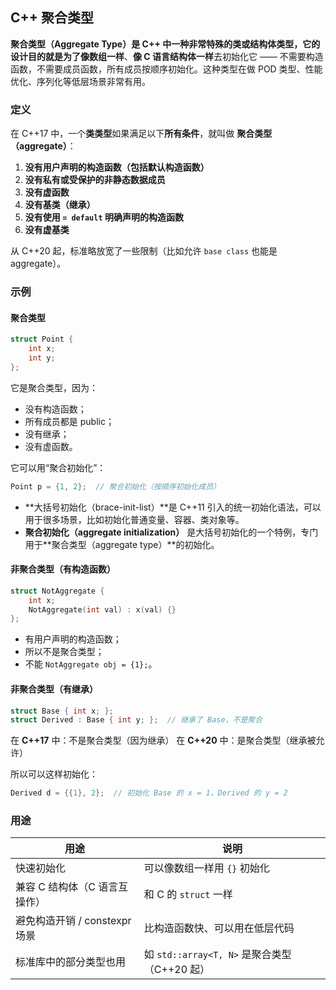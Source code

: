 ## C++ 聚合类型

**聚合类型（Aggregate Type）**是 C++ 中一种非常特殊的类或结构体类型，它的设计目的就是为了**像数组一样**、**像 C 语言结构体一样**去初始化它 —— 不需要构造函数，不需要成员函数，所有成员按顺序初始化。这种类型在做 POD 类型、性能优化、序列化等低层场景非常有用。

### 定义

在 C++17 中，一个**类类型**如果满足以下**所有条件**，就叫做 **聚合类型（aggregate）**：

1. **没有用户声明的构造函数（包括默认构造函数）**
2. **没有私有或受保护的非静态数据成员**
3. **没有虚函数**
4. **没有基类（继承）**
5. **没有使用 `= default` 明确声明的构造函数**
6. **没有虚基类**

从 C++20 起，标准略放宽了一些限制（比如允许 `base class` 也能是 aggregate）。

### 示例

#### 聚合类型

```cpp
struct Point {
    int x;
    int y;
};
```

它是聚合类型，因为：

- 没有构造函数；
- 所有成员都是 public；
- 没有继承；
- 没有虚函数。

它可以用“聚合初始化”：

```cpp
Point p = {1, 2};  // 聚合初始化（按顺序初始化成员）
```

- **大括号初始化（brace-init-list）**是 C++11 引入的统一初始化语法，可以用于很多场景，比如初始化普通变量、容器、类对象等。
- **聚合初始化（aggregate initialization）** 是大括号初始化的一个特例，专门用于**聚合类型（aggregate type）**的初始化。

#### 非聚合类型（有构造函数）

```cpp
struct NotAggregate {
    int x;
    NotAggregate(int val) : x(val) {}
};
```

- 有用户声明的构造函数；
- 所以不是聚合类型；
- 不能 `NotAggregate obj = {1};`。

#### 非聚合类型（有继承）

```cpp
struct Base { int x; };
struct Derived : Base { int y; };  // 继承了 Base，不是聚合
```

在 **C++17** 中：不是聚合类型（因为继承）
在 **C++20** 中：是聚合类型（继承被允许）

所以可以这样初始化：

```cpp
Derived d = {{1}, 2};  // 初始化 Base 的 x = 1，Derived 的 y = 2
```

### 用途

| 用途                          | 说明                                         |
| ----------------------------- | -------------------------------------------- |
| 快速初始化                    | 可以像数组一样用 `{}` 初始化                 |
| 兼容 C 结构体（C 语言互操作） | 和 C 的 `struct` 一样                        |
| 避免构造开销 / constexpr 场景 | 比构造函数快、可以用在低层代码               |
| 标准库中的部分类型也用        | 如 `std::array<T, N>` 是聚合类型（C++20 起） |